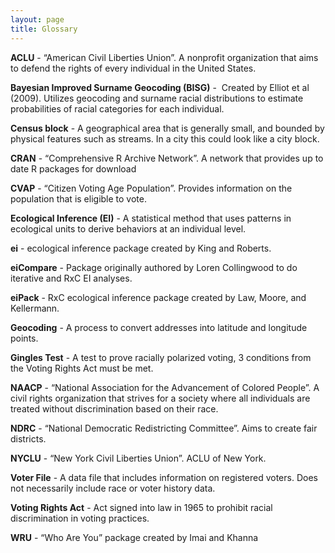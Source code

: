 ```yaml
---
layout: page
title: Glossary
---
```


**ACLU** - “American Civil Liberties Union”. A nonprofit organization that aims to defend the rights of every individual in the United States.

**Bayesian Improved Surname Geocoding (BISG)** -  Created by Elliot et al (2009). Utilizes geocoding and surname racial distributions to estimate probabilities of racial categories for each individual.

**Census block** - A geographical area that is generally small, and bounded by physical features such as streams. In a city this could look like a city block.

**CRAN** - “Comprehensive R Archive Network”. A network that provides up to date R packages for download

**CVAP** - “Citizen Voting Age Population”. Provides information on the population that is eligible to vote.

**Ecological Inference (EI)** - A statistical method that uses patterns in ecological units to derive behaviors at an individual level.

**ei** - ecological inference package created by King and Roberts. 

**eiCompare** - Package originally authored by Loren Collingwood to do iterative and RxC EI analyses.

**eiPack** - RxC ecological inference package created by Law, Moore, and Kellermann.

**Geocoding** - A process to convert addresses into latitude and longitude points.

**Gingles Test** - A test to prove racially polarized voting, 3 conditions from the Voting Rights Act must be met.

**NAACP** - “National Association for the Advancement of Colored People”. A civil rights organization that strives for a society where all individuals are treated without discrimination based on their race.

**NDRC** - “National Democratic Redistricting Committee”. Aims to create fair districts.

**NYCLU** - “New York Civil Liberties Union”. ACLU of New York.

**Voter File** - A data file that includes information on registered voters. Does not necessarily include race or voter history data.

**Voting Rights Act** - Act signed into law in 1965 to prohibit racial discrimination in voting practices.

**WRU** - “Who Are You” package created by Imai and Khanna
